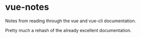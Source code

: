 # vue-notes
Notes from reading through the vue and vue-cli documentation.

Pretty much a rehash of the already excellent documentation.
